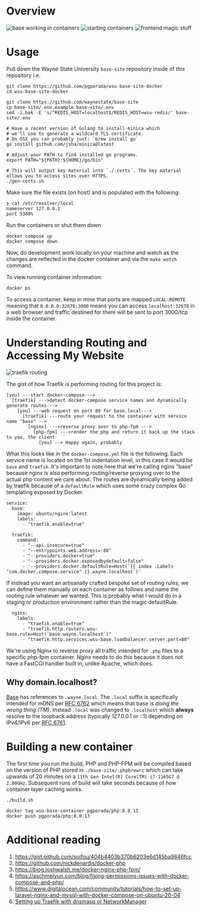 # Overview

![base working in containers](./imgs/base1.png)
![starting containers](./imgs/docker1.png)
![frontend magic stuff](./imgs/docker2.png)

# Usage
Pull down the Wayne State University `base-site` repository inside of _this_ repository i.e.
```
git clone https://github.com/pgporada/wsu-base-site-docker
cd wsu-base-site-docker

git clone https://github.com/waynestate/base-site
cp base-site/.env.example base-site/.env
sed -i.bak -E 's/^REDIS_HOST=localhost$/REDIS_HOST=wsu-redis/' base-site/.env

# Have a recent version of Golang to install minica which
# we'll use to generate a wildcard TLS certificate.
# On OSX you can probably just: `brew install go`
go install github.com/jsha/minica@latest

# Adjust your PATH to find installed go programs.
export PATH="${PATH}:${HOME}/go/bin"

# This will output key material into `./.certs`. The key material allows you to access sites over HTTPS.
./gen-certs.sh
```

Make sure the file exists (on host) and is populated with the following:
```
❯ cat /etc/resolver/local
nameserver 127.0.0.1
port 5300%
```

Run the containers or shut them down
```
docker compose up
docker compose down
```

Now, do development work locally on your machine and watch as the changes are reflected in the docker container and via the `make watch` command.

To view running container information:
```
docker ps
```

To access a container, keep in mine that ports are mapped `LOCAL:REMOTE` meaning that `0.0.0.0:32678:3000` means you can access `localhost:32678` in a web browser and traffic destined for there will be sent to port 3000/tcp inside the container.


# Understanding Routing and Accessing My Website

![traefik routing](./imgs/traefik-routing.png)

The gist of how Traefik is performing routing for this project is:
```
[you] ---start docker-compose--->
  [traefik] --->detect docker-compose service names and dynamically generate routes--->
    [you] ---web request on port 80 for base.local--->
      [traefik] ---route your request to the container with service name "base" -->
        [nginx] --->reverse proxy over to php-fpm --->
          [php-fpm] --->render the php and return it back up the stack to you, the client
            [you] --> Happy again, probably
```

What this looks like in the `docker-compose.yml` file is the following. Each service name is located on the 1st indentation level, in this case it would be `base` and `traefik`. It's important to note here that we're calling nginx "base" because nginx is also performing routing/reverse proxying over to the actual php content we care about. The routes are dynamically being added by traefik because of a `defaultRule` which uses some crazy complex Go templating exposed by Docker.
```
service:
  base:
    image: ubuntu/nginx:latest
    labels:
      - "traefik.enable=true"

  traefik:
    command:
      - "--api.insecure=true"
      - "--entrypoints.web.address=:80"
      - "--providers.docker=true"
      - "--providers.docker.exposedbydefault=false"
      - '--providers.docker.defaultRule=Host(`{{ index .Labels "com.docker.compose.service" }}.wayne.localhost`)'
```

If instead you want an artisanally crafted bespoke set of routing rules, we can define them manually on each container as follows and name the routing rule whatever we wanted. This is probably what I would do in a staging or production environment rather than the magic defaultRule.
```
  nginx:
    labels:
      - "traefik.enable=true"
      - "traefik.http.routers.wsu-base.rule=Host(`base.wayne.localhost`)"
      - "traefik.http.services.wsu-base.loadbalancer.server.port=80"
```

We're using Nginx to reverse proxy all traffic intended for `.php` files to a specific php-fpm container. Nginx needs to do this because it does not have a FastCGI handler built in, unlike Apache, which does.

## Why domain.localhost?
[Base](https://github.com/waynestate/base-site) has references to `.wayne.local`. The `.local` suffix is specifically intended for mDNS per [RFC 6762](https://datatracker.ietf.org/doc/html/rfc6762#section-3) which means that base is _doing the wrong thing (TM)_. Instead `.local` was changed to `.localhost` which **always** resolve to the loopback address (typically 127.0.0.1 or ::1) depending on IPv4/IPv6 per [RFC 6761](https://www.rfc-editor.org/rfc/rfc6761.html#section-6.3).


# Building a new container
The first time you run the build, PHP and PHP-FPM will be compiled based on the version of PHP stored in `./base-site/.phpbrewrc` which can take upwards of 20 minutes on a `11th Gen Intel(R) Core(TM) i7-1165G7 @ 2.80GHz`. Subsequent runs of build will take seconds because of how container layer caching works.
```
./build.sh

docker tag wsu-base-container pgporada/php:8.0.13
docker push pgporada/php:8.0.13
```

# Additional reading
1. https://gist.github.com/soifou/404b4403b370b6203e6d145ba9846fcc
1. https://github.com/nickdenardis/docker-php
1. https://blog.joshwalsh.me/docker-nginx-php-fpm/
1. https://aschmelyun.com/blog/fixing-permissions-issues-with-docker-compose-and-php/
1. https://www.digitalocean.com/community/tutorials/how-to-set-up-laravel-nginx-and-mysql-with-docker-compose-on-ubuntu-20-04
1. [Setting up Traefik with dnsmasq or NetworkManager](https://www.adaltas.com/en/2022/11/17/traefik-docker-dnsmasq/)
